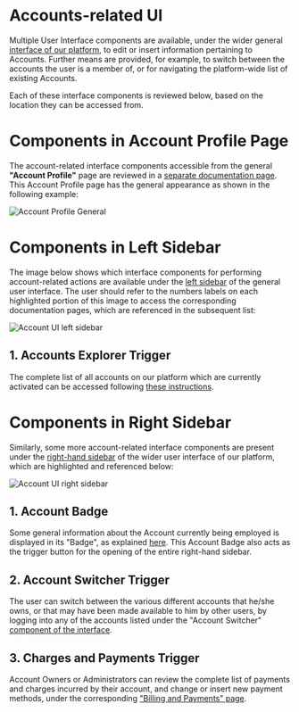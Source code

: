 # Accounts-related UI

Multiple User Interface components are available, under the wider general [interface of our platform](/ui/universal/ui-overview.md), to edit or insert information pertaining to Accounts. Further means are provided, for example, to switch between the accounts the user is a member of, or for navigating the platform-wide list of existing Accounts.

Each of these interface components is reviewed below, based on the location they can be accessed from.

# Components in Account Profile Page

The account-related interface components accessible from the general **"Account Profile"** page are reviewed in a [separate documentation page](profile-page.md). This Account Profile page has the general appearance as shown in the following example:

![Account Profile General](/images/account-profile-general.png "Account Profile General")

# Components in Left Sidebar

The image below shows which interface components for performing account-related actions are available under the [left sidebar](/ui/universal/left-sidebar.md) of the general user interface. The user should refer to the numbers labels on each highlighted portion of this image to access the corresponding documentation pages, which are referenced in the subsequent list:

![Account UI left sidebar](/images/left-sidebar-accounts.png "Account UI left sidebar")


## 1. Accounts Explorer Trigger

The complete list of all accounts on our platform  which are currently activated can be accessed following [these instructions](explorer.md).


# Components in Right Sidebar

Similarly, some more account-related interface components are present under the [right-hand sidebar](/ui/universal/right-sidebar.md) of the wider user interface of our platform, which are highlighted and referenced below:

![Account UI right sidebar](/images/right-sidebar-accounts.png "Account UI right sidebar")

## 1. Account Badge

Some general information about the Account currently being employed is displayed in its "Badge", as explained [here](account-badge.md). This Account Badge also acts as the trigger button for the opening of the entire right-hand sidebar.

## 2. Account Switcher Trigger

The user can switch between the various different accounts that he/she owns, or that may have been made available to him by other users, by logging into any of the accounts listed under the "Account Switcher" [component of the interface](switcher.md). 

## 3. Charges and Payments Trigger

Account Owners or Administrators can review the complete list of payments and charges incurred by their account, and change or insert new payment methods, under the corresponding ["Billing and Payments" page](charges-payments.md).





